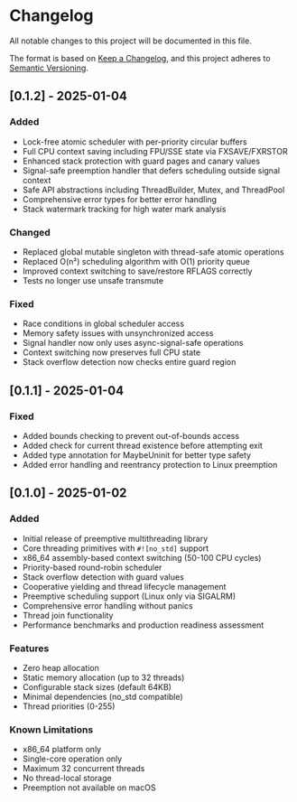 # Changelog

All notable changes to this project will be documented in this file.

The format is based on [Keep a Changelog](https://keepachangelog.com/en/1.0.0/),
and this project adheres to [Semantic Versioning](https://semver.org/spec/v2.0.0.html).

## [0.1.2] - 2025-01-04

### Added
- Lock-free atomic scheduler with per-priority circular buffers
- Full CPU context saving including FPU/SSE state via FXSAVE/FXRSTOR
- Enhanced stack protection with guard pages and canary values
- Signal-safe preemption handler that defers scheduling outside signal context
- Safe API abstractions including ThreadBuilder, Mutex, and ThreadPool
- Comprehensive error types for better error handling
- Stack watermark tracking for high water mark analysis

### Changed
- Replaced global mutable singleton with thread-safe atomic operations
- Replaced O(n²) scheduling algorithm with O(1) priority queue
- Improved context switching to save/restore RFLAGS correctly
- Tests no longer use unsafe transmute

### Fixed
- Race conditions in global scheduler access
- Memory safety issues with unsynchronized access
- Signal handler now only uses async-signal-safe operations
- Context switching now preserves full CPU state
- Stack overflow detection now checks entire guard region

## [0.1.1] - 2025-01-04

### Fixed
- Added bounds checking to prevent out-of-bounds access
- Added check for current thread existence before attempting exit
- Added type annotation for MaybeUninit for better type safety
- Added error handling and reentrancy protection to Linux preemption


## [0.1.0] - 2025-01-02

### Added
- Initial release of preemptive multithreading library
- Core threading primitives with `#![no_std]` support
- x86_64 assembly-based context switching (50-100 CPU cycles)
- Priority-based round-robin scheduler
- Stack overflow detection with guard values
- Cooperative yielding and thread lifecycle management
- Preemptive scheduling support (Linux only via SIGALRM)
- Comprehensive error handling without panics
- Thread join functionality
- Performance benchmarks and production readiness assessment

### Features
- Zero heap allocation
- Static memory allocation (up to 32 threads)
- Configurable stack sizes (default 64KB)
- Minimal dependencies (no_std compatible)
- Thread priorities (0-255)

### Known Limitations
- x86_64 platform only
- Single-core operation only
- Maximum 32 concurrent threads
- No thread-local storage
- Preemption not available on macOS
